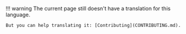 !!! warning
    The current page still doesn't have a translation for this language.

    But you can help translating it: [Contributing](CONTRIBUTING.md).